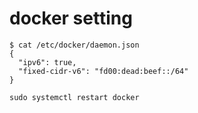 # docker setting

```
$ cat /etc/docker/daemon.json
{
  "ipv6": true,
  "fixed-cidr-v6": "fd00:dead:beef::/64"
}
```

```
sudo systemctl restart docker
```
